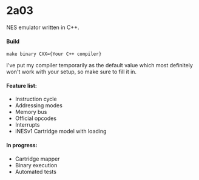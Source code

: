 # 2a03

NES emulator written in C++. 

#### Build

`make binary CXX={Your C++ compiler}`

I've put my compiler temporarily as the default value which most definitely won't work with your setup, so make sure to fill it in. 

#### Feature list:
- Instruction cycle
- Addressing modes
- Memory bus
- Official opcodes
- Interrupts
- iNESv1 Cartridge model with loading

#### In progress:
- Cartridge mapper
- Binary execution
- Automated tests
